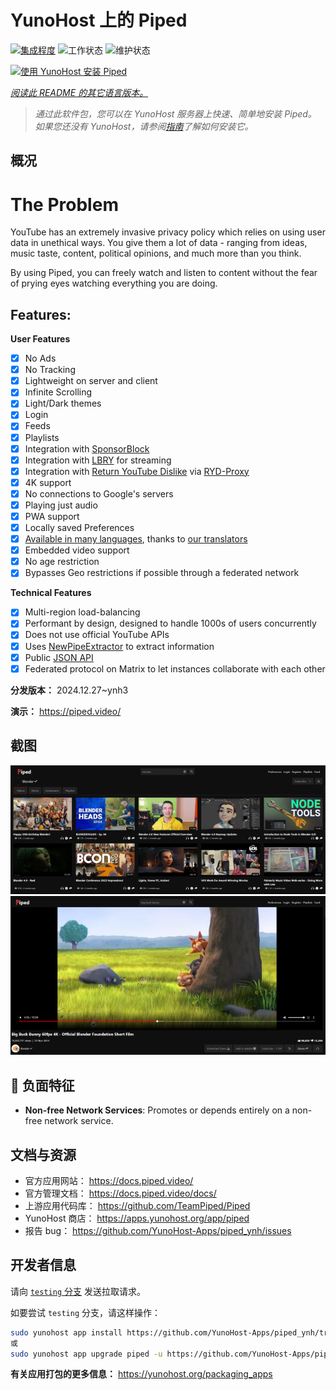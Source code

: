 <!--
注意：此 README 由 <https://github.com/YunoHost/apps/tree/master/tools/readme_generator> 自动生成
请勿手动编辑。
-->

# YunoHost 上的 Piped

[![集成程度](https://apps.yunohost.org/badge/integration/piped)](https://ci-apps.yunohost.org/ci/apps/piped/)
![工作状态](https://apps.yunohost.org/badge/state/piped)
![维护状态](https://apps.yunohost.org/badge/maintained/piped)

[![使用 YunoHost 安装 Piped](https://install-app.yunohost.org/install-with-yunohost.svg)](https://install-app.yunohost.org/?app=piped)

*[阅读此 README 的其它语言版本。](./ALL_README.md)*

> *通过此软件包，您可以在 YunoHost 服务器上快速、简单地安装 Piped。*  
> *如果您还没有 YunoHost，请参阅[指南](https://yunohost.org/install)了解如何安装它。*

## 概况

# The Problem

YouTube has an extremely invasive privacy policy which relies on using user data in unethical ways. You give them a lot of data - ranging from ideas, music taste, content, political opinions, and much more than you think.

By using Piped, you can freely watch and listen to content without the fear of prying eyes watching everything you are doing.

## Features:

**User Features**

-   [x] No Ads
-   [x] No Tracking
-   [x] Lightweight on server and client
-   [x] Infinite Scrolling
-   [x] Light/Dark themes
-   [x] Login
-   [x] Feeds
-   [x] Playlists
-   [x] Integration with [SponsorBlock](https://github.com/ajayyy/SponsorBlock)
-   [x] Integration with [LBRY](https://lbry.com/) for streaming
-   [x] Integration with [Return YouTube Dislike](https://returnyoutubedislike.com/) via [RYD-Proxy](https://github.com/TeamPiped/RYD-Proxy)
-   [x] 4K support
-   [x] No connections to Google's servers
-   [x] Playing just audio
-   [x] PWA support
-   [x] Locally saved Preferences
-   [x] [Available in many languages](src/locales), thanks to [our translators](https://hosted.weblate.org/projects/piped/frontend/)
-   [x] Embedded video support
-   [x] No age restriction
-   [x] Bypasses Geo restrictions if possible through a federated network

**Technical Features**

-   [x] Multi-region load-balancing
-   [x] Performant by design, designed to handle 1000s of users concurrently
-   [x] Does not use official YouTube APIs
-   [x] Uses [NewPipeExtractor](https://github.com/TeamNewPipe/NewPipeExtractor) to extract information
-   [x] Public [JSON API](https://docs.piped.video/docs/api-documentation/)
-   [x] Federated protocol on Matrix to let instances collaborate with each other

**分发版本：** 2024.12.27~ynh3

**演示：** <https://piped.video/>

## 截图

![Piped 的截图](./doc/screenshots/channel.png)
![Piped 的截图](./doc/screenshots/player.png)

## :red_circle: 负面特征

- **Non-free Network Services**: Promotes or depends entirely on a non-free network service.

## 文档与资源

- 官方应用网站： <https://docs.piped.video/>
- 官方管理文档： <https://docs.piped.video/docs/>
- 上游应用代码库： <https://github.com/TeamPiped/Piped>
- YunoHost 商店： <https://apps.yunohost.org/app/piped>
- 报告 bug： <https://github.com/YunoHost-Apps/piped_ynh/issues>

## 开发者信息

请向 [`testing` 分支](https://github.com/YunoHost-Apps/piped_ynh/tree/testing) 发送拉取请求。

如要尝试 `testing` 分支，请这样操作：

```bash
sudo yunohost app install https://github.com/YunoHost-Apps/piped_ynh/tree/testing --debug
或
sudo yunohost app upgrade piped -u https://github.com/YunoHost-Apps/piped_ynh/tree/testing --debug
```

**有关应用打包的更多信息：** <https://yunohost.org/packaging_apps>

